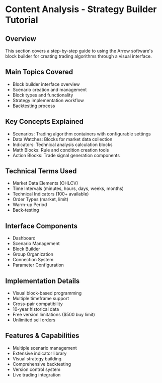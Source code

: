 # Content Analysis - Strategy Builder Tutorial

## Overview
This section covers a step-by-step guide to using the Arrow software's block builder for creating trading algorithms through a visual interface.

## Main Topics Covered
- Block builder interface overview
- Scenario creation and management
- Block types and functionality
- Strategy implementation workflow
- Backtesting process

## Key Concepts Explained
- Scenarios: Trading algorithm containers with configurable settings
- Data Watches: Blocks for market data collection
- Indicators: Technical analysis calculation blocks
- Math Blocks: Rule and condition creation tools
- Action Blocks: Trade signal generation components

## Technical Terms Used
- Market Data Elements (OHLCV)
- Time Intervals (minutes, hours, days, weeks, months)
- Technical Indicators (100+ available)
- Order Types (market, limit)
- Warm-up Period
- Back-testing

## Interface Components
- Dashboard
- Scenario Management
- Block Builder
- Group Organization
- Connection System
- Parameter Configuration

## Implementation Details
- Visual block-based programming
- Multiple timeframe support
- Cross-pair compatibility
- 10-year historical data
- Free version limitations ($500 buy limit)
- Unlimited sell orders

## Features & Capabilities
- Multiple scenario management
- Extensive indicator library
- Visual strategy building
- Comprehensive backtesting
- Version control system
- Live trading integration 